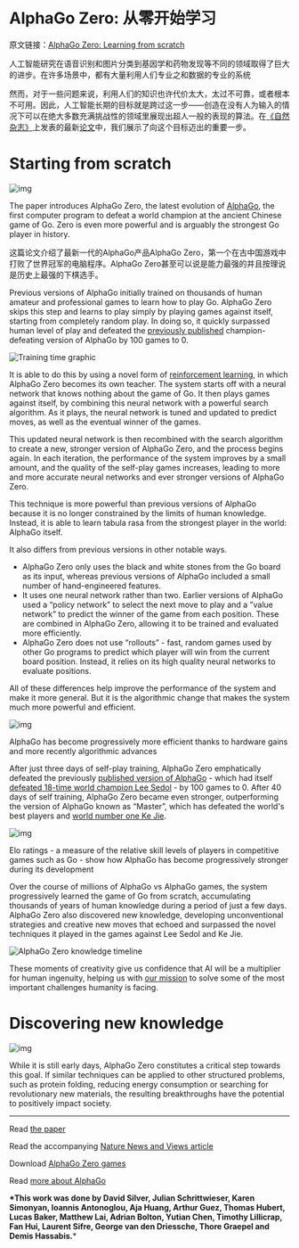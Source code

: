 # AlphaGo Zero: 从零开始学习

原文链接：[AlphaGo Zero: Learning from scratch](https://deepmind.com/blog/alphago-zero-learning-scratch/?from=hackcv&hmsr=hackcv.com&utm_medium=hackcv.com&utm_source=hackcv.com)

人工智能研究在语音识别和图片分类到基因学和药物发现等不同的领域取得了巨大的进步。在许多场景中，都有大量利用人们专业之和数据的专业的系统

然而，对于一些问题来说，利用人们的知识也许代价太大，太过不可靠，或者根本不可用。因此，人工智能长期的目标就是跨过这一步——创造在没有人为输入的情况下可以在绝大多数充满挑战性的领域里展现出超人一般的表现的算法。在[《自然杂志》](https://www.nature.com/)上发表的最新[论文](http://nature.com/articles/doi:10.1038/nature24270)中，我们展示了向这个目标迈出的重要一步。

#  Starting from scratch

![img](https://storage.googleapis.com/deepmind-live-cms/images/AlphaGoZero-Illustration-WideScreen.width-320_oOByzmR.jpg)

The paper introduces AlphaGo Zero, the latest evolution of [AlphaGo](https://deepmind.com/research/alphago/), the first computer program to defeat a world champion at the ancient Chinese game of Go. Zero is even more powerful and is arguably the strongest Go player in history.

这篇论文介绍了最新一代的AlphaGo产品AlphaGo Zero，第一个在古中国游戏中打败了世界冠军的电脑程序。AlphaGo Zero甚至可以说是能力最强的并且按理说是历史上最强的下棋选手。

Previous versions of AlphaGo initially trained on thousands of human amateur and professional games to learn how to play Go. AlphaGo Zero skips this step and learns to play simply by playing games against itself, starting from completely random play. In doing so, it quickly surpassed human level of play and defeated the [previously published](http://www.nature.com/nature/journal/v529/n7587/full/nature16961.html?foxtrotcallback=true) champion-defeating version of AlphaGo by 100 games to 0.

![Training time graphic](https://storage.googleapis.com/deepmind-live-cms/documents/TrainingTime-Graph-171019-r01.gif)

It is able to do this by using a novel form of [reinforcement learning](https://en.wikipedia.org/wiki/Reinforcement_learning), in which AlphaGo Zero becomes its own teacher. The system starts off with a neural network that knows nothing about the game of Go. It then plays games against itself, by combining this neural network with a powerful search algorithm. As it plays, the neural network is tuned and updated to predict moves, as well as the eventual winner of the games.

This updated neural network is then recombined with the search algorithm to create a new, stronger version of AlphaGo Zero, and the process begins again. In each iteration, the performance of the system improves by a small amount, and the quality of the self-play games increases, leading to more and more accurate neural networks and ever stronger versions of AlphaGo Zero.

This technique is more powerful than previous versions of AlphaGo because it is no longer constrained by the limits of human knowledge. Instead, it is able to learn tabula rasa from the strongest player in the world: AlphaGo itself.

It also differs from previous versions in other notable ways.

- AlphaGo Zero only uses the black and white stones from the Go board as its input, whereas previous versions of AlphaGo included a small number of hand-engineered features.
- It uses one neural network rather than two. Earlier versions of AlphaGo used a “policy network” to select the next move to play and a ”value network” to predict the winner of the game from each position. These are combined in AlphaGo Zero, allowing it to be trained and evaluated more efficiently.
- AlphaGo Zero does not use “rollouts” - fast, random games used by other Go programs to predict which player will win from the current board position. Instead, it relies on its high quality neural networks to evaluate positions.

All of these differences help improve the performance of the system and make it more general. But it is the algorithmic change that makes the system much more powerful and efficient.

![img](https://storage.googleapis.com/deepmind-live-cms/images/AlphaGo%2520Efficiency.width-400_cHoMue6.png)

AlphaGo has become progressively more efficient thanks to hardware gains and more recently algorithmic advances

After just three days of self-play training, AlphaGo Zero emphatically defeated the previously [published version of AlphaGo](https://research.googleblog.com/2016/01/alphago-mastering-ancient-game-of-go.html) - which had itself [defeated 18-time world champion Lee Sedol](https://deepmind.com/research/alphago/alphago-korea/) - by 100 games to 0. After 40 days of self training, AlphaGo Zero became even stronger, outperforming the version of AlphaGo known as “Master”, which has defeated the world's best players and [world number one Ke Jie](https://deepmind.com/research/alphago/alphago-china/).

![img](https://storage.googleapis.com/deepmind-live-cms/images/Elo%2520Ratings.width-400_ahXVKga.png)

Elo ratings - a measure of the relative skill levels of players in competitive games such as Go - show how AlphaGo has become progressively stronger during its development

Over the course of millions of AlphaGo vs AlphaGo games, the system progressively learned the game of Go from scratch, accumulating thousands of years of human knowledge during a period of just a few days. AlphaGo Zero also discovered new knowledge, developing unconventional strategies and creative new moves that echoed and surpassed the novel techniques it played in the games against Lee Sedol and Ke Jie.

![AlphaGo Zero knowledge timeline](https://storage.googleapis.com/deepmind-live-cms/documents/Knowledge%2520Timeline.gif)

These moments of creativity give us confidence that AI will be a multiplier for human ingenuity, helping us with [our mission](https://deepmind.com/about/) to solve some of the most important challenges humanity is facing.



#  Discovering new knowledge

![img](https://storage.googleapis.com/deepmind-live-cms/images/AlphaGoZero-Illustration-Square.width-320_RDH0108.jpg)

While it is still early days, AlphaGo Zero constitutes a critical step towards this goal. If similar techniques can be applied to other structured problems, such as protein folding, reducing energy consumption or searching for revolutionary new materials, the resulting breakthroughs have the potential to positively impact society.

------

Read [the paper](https://www.nature.com/articles/nature24270.epdf?author_access_token=VJXbVjaSHxFoctQQ4p2k4tRgN0jAjWel9jnR3ZoTv0PVW4gB86EEpGqTRDtpIz-2rmo8-KG06gqVobU5NSCFeHILHcVFUeMsbvwS-lxjqQGg98faovwjxeTUgZAUMnRQ)

Read the accompanying [Nature News and Views article](https://www.nature.com/articles/550336a.epdf?shared_access_token=QbXlOw9nSIP_MS1moc_M0tRgN0jAjWel9jnR3ZoTv0PvinEKRXS2Dk736vL8i-Uo2-6AN8KRxOlLhDGorUgFzEgC3fwrX95r3LQ7u2FBwQ5axjmpMSZrWg4i6D7_g5rV5ze0zLhgo4jufsSKL-UZmw%3D%3D)

Download [AlphaGo Zero games](http://www.alphago-games.com/)

Read [more about AlphaGo](https://deepmind.com/research/alphago/)

**\*This work was done by David Silver, Julian Schrittwieser, Karen Simonyan, Ioannis Antonoglou, Aja Huang, Arthur Guez, Thomas Hubert, Lucas Baker, Matthew Lai, Adrian Bolton, Yutian Chen, Timothy Lillicrap, Fan Hui, Laurent Sifre, George van den Driessche, Thore Graepel and Demis Hassabis.***